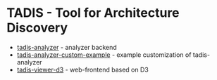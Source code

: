 # TADIS - Tool for Architecture Discovery

- [tadis-analyzer](sources/tadis-analyzer) - analyzer backend
- [tadis-analyzer-custom-example](sources/tadis-analyzer-custom-example) - example customization of tadis-analyzer
- [tadis-viewer-d3](sources/tadis-viewer-d3) - web-frontend based on D3
